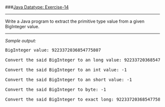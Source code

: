 ###[Java Datatype: Exercise-14](https://www.w3resource.com/java-exercises/datatypes/java-datatype-exercise-14.php)
***
<p>Write a Java program to extract the primitive type value from a given BigInteger value.</p>

***
_Sample output:_
<pre class="output">
BigInteger value: 9223372036854775807

Convert the said BigInteger to an long value: 9223372036854775807

Convert the said BigInteger to an int value: -1

Convert the said BigInteger to an short value: -1

Convert the said BigInteger to byte: -1

Convert the said BigInteger to exact long: 9223372036854775807
</pre>